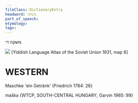 ```yaml
---
fileClass: DictionaryEntry
headword: משקה
part_of_speech: 
etymology: 
tags: 
---
```

משקה
די

![](https://ia801509.us.archive.org/29/items/shprakhatlas/ShprakhatlasKarte6-Optimized.jpg)
[Yiddish Language Atlas of the Soviet Union 1931, map 6] 

WESTERN
========

Maschke 'ein Getränk' {Friedrich 1784: 26}

maškə {WTCP, SOUTH-CENTRAL HUNGARY, Garvin 1965: 99}